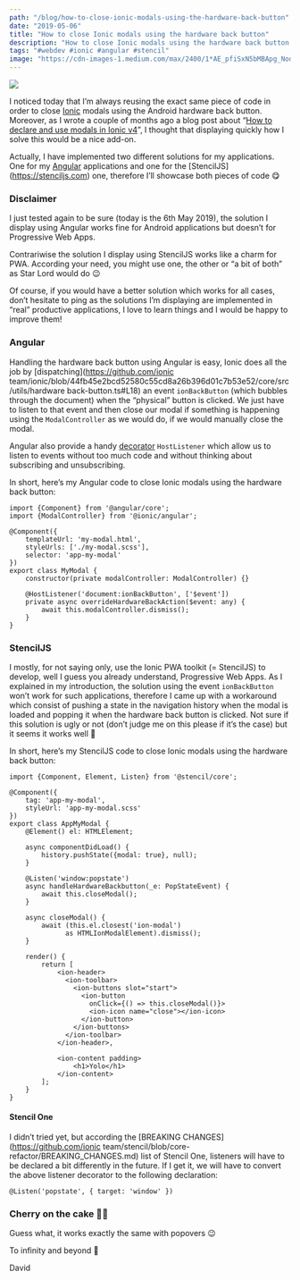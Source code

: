 ```yaml
---
path: "/blog/how-to-close-ionic-modals-using-the-hardware-back-button"
date: "2019-05-06"
title: "How to close Ionic modals using the hardware back button"
description: "How to close Ionic modals using the hardware back button in applications developed with Angular or StencilJS"
tags: "#webdev #ionic #angular #stencil"
image: "https://cdn-images-1.medium.com/max/2400/1*AE_pfiSxN5bMBApg_Nodow.jpeg"
---
```


![](https://cdn-images-1.medium.com/max/2400/1*AE_pfiSxN5bMBApg_Nodow.jpeg)

I noticed today that I’m always reusing the exact same piece of code in order to close [Ionic](https://ionicframework.com) modals using the Android hardware back button. Moreover, as I wrote a couple of months ago a blog post about “[How to declare and use modals in Ionic v4](https://dev.to/daviddalbusco/how-to-declare-and-use-modals-in-ionic-v4-3nj7)”, I thought that displaying quickly how I solve this would be a nice add-on.

Actually, I have implemented two different solutions for my applications. One for my [Angular](https://angular.io) applications and one for the [StencilJS] (https://stenciljs.com) one, therefore I’ll showcase both pieces of code 😋

### Disclaimer

I just tested again to be sure (today is the 6th May 2019), the solution I display using Angular works fine for Android applications but doesn’t for Progressive Web Apps.

Contrariwise the solution I display using StencilJS works like a charm for PWA. According your need, you might use one, the other or “a bit of both” as Star Lord would do 😉

Of course, if you would have a better solution which works for all cases, don’t hesitate to ping as the solutions I’m displaying are implemented in “real” productive applications, I love to learn things and I would be happy to improve them!

### Angular

Handling the hardware back button using Angular is easy, Ionic does all the job by [dispatching](https://github.com/ionic team/ionic/blob/44fb45e2bcd52580c55cd8a26b396d01c7b53e52/core/src/utils/hardware back-button.ts#L18) an event `ionBackButton` (which bubbles through the document) when the “physical” button is clicked. We just have to listen to that event and then close our modal if something is happening using the `ModalController` as we would do, if we would manually close the modal.

Angular also provide a handy [decorator](https://angular.io/api/core/HostListener) `HostListener` which allow us to listen to events without too much code and without thinking about subscribing and unsubscribing.

In short, here’s my Angular code to close Ionic modals using the hardware back button:

```
import {Component} from '@angular/core';
import {ModalController} from '@ionic/angular';

@Component({
    templateUrl: 'my-modal.html',
    styleUrls: ['./my-modal.scss'],
    selector: 'app-my-modal'
})
export class MyModal {
    constructor(private modalController: ModalController) {}

    @HostListener('document:ionBackButton', ['$event'])
    private async overrideHardwareBackAction($event: any) {
        await this.modalController.dismiss();
    }
}
```

### StencilJS

I mostly, for not saying only, use the Ionic PWA toolkit (= StencilJS) to develop, well I guess you already understand, Progressive Web Apps. As I explained in my introduction, the solution using the event `ionBackButton` won’t work for such applications, therefore I came up with a workaround which consist of pushing a state in the navigation history when the modal is loaded and popping it when the hardware back button is clicked. Not sure if this solution is ugly or not (don’t judge me on this please if it’s the case) but it seems it works well 🤣

In short, here’s my StencilJS code to close Ionic modals using the hardware back button:

```
import {Component, Element, Listen} from '@stencil/core';

@Component({
    tag: 'app-my-modal',
    styleUrl: 'app-my-modal.scss'
})
export class AppMyModal {
    @Element() el: HTMLElement;

    async componentDidLoad() {
        history.pushState({modal: true}, null);
    }

    @Listen('window:popstate')
    async handleHardwareBackbutton(_e: PopStateEvent) {
        await this.closeModal();
    }

    async closeModal() {
        await (this.el.closest('ion-modal')
              as HTMLIonModalElement).dismiss();
    }

    render() {
        return [
            <ion-header>
              <ion-toolbar>
                <ion-buttons slot="start">
                  <ion-button
                    onClick={() => this.closeModal()}>
                    <ion-icon name="close"></ion-icon>
                  </ion-button>
                </ion-buttons>
              </ion-toolbar>
            </ion-header>,

            <ion-content padding>
                <h1>Yolo</h1>
            </ion-content>
        ];
    }
}
```

#### Stencil One

I didn’t tried yet, but according the [BREAKING CHANGES](https://github.com/ionic team/stencil/blob/core-refactor/BREAKING_CHANGES.md) list of Stencil One, listeners will have to be declared a bit differently in the future. If I get it, we will have to convert the above listener decorator to the following declaration:

```
@Listen('popstate', { target: 'window' })
```

### Cherry on the cake 🍒🎂

Guess what, it works exactly the same with popovers 😉

To infinity and beyond 🚀

David
